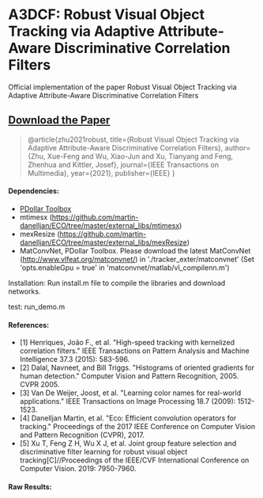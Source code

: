 # A3DCF: Robust Visual Object Tracking via Adaptive Attribute-Aware Discriminative Correlation Filters

Official implementation of the paper Robust Visual Object Tracking via Adaptive Attribute-Aware Discriminative Correlation Filters

## [Download the Paper](https://ieeexplore.ieee.org/abstract/document/9318537/)
>@article{zhu2021robust,
  title={Robust Visual Object Tracking via Adaptive Attribute-Aware Discriminative Correlation Filters},
  author={Zhu, Xue-Feng and Wu, Xiao-Jun and Xu, Tianyang and Feng, Zhenhua and Kittler, Josef},
  journal={IEEE Transactions on Multimedia},
  year={2021},
  publisher={IEEE}
}

#### Dependencies:
- [PDollar Toolbox](https://pdollar.github.io/toolbox)
- mtimesx (https://github.com/martin-danelljan/ECO/tree/master/external_libs/mtimesx)
- mexResize (https://github.com/martin-danelljan/ECO/tree/master/external_libs/mexResize) 
- MatConvNet, PDollar Toolbox. Please download the latest MatConvNet (http://www.vlfeat.org/matconvnet/) in './tracker_exter/matconvnet' (Set 'opts.enableGpu = true' in 'matconvnet/matlab/vl_compilenn.m')

Installation: Run install.m file to compile the libraries and download networks.

test: run_demo.m



#### References:
- [1] Henriques, João F., et al. "High-speed tracking with kernelized correlation filters." IEEE Transactions on Pattern Analysis and Machine Intelligence 37.3 (2015): 583-596.
- [2] Dalal, Navneet, and Bill Triggs. "Histograms of oriented gradients for human detection." Computer Vision and Pattern Recognition, 2005. CVPR 2005. 
- [3] Van De Weijer, Joost, et al. "Learning color names for real-world applications." IEEE Transactions on Image Processing 18.7 (2009): 1512-1523.
- [4] Danelljan Martin, et al. "Eco: Efficient convolution operators for tracking." Proceedings of the 2017 IEEE Conference on Computer Vision and Pattern Recognition (CVPR), 2017.
- [5] Xu T, Feng Z H, Wu X J, et al. Joint group feature selection and discriminative filter learning for robust visual object tracking[C]//Proceedings of the IEEE/CVF International Conference on Computer Vision. 2019: 7950-7960.

#### Raw Results:

